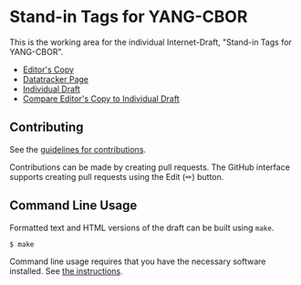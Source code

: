 # Stand-in Tags for YANG-CBOR

This is the working area for the individual Internet-Draft, "Stand-in Tags for YANG-CBOR".

* [Editor's Copy](https://cabo.github.io/yang-standin/#go.draft-bormann-cbor-yang-standin.html)
* [Datatracker Page](https://datatracker.ietf.org/doc/draft-bormann-cbor-yang-standin)
* [Individual Draft](https://datatracker.ietf.org/doc/html/draft-bormann-cbor-yang-standin)
* [Compare Editor's Copy to Individual Draft](https://cabo.github.io/yang-standin/#go.draft-bormann-cbor-yang-standin.diff)


## Contributing

See the
[guidelines for contributions](https://github.com/cabo/yang-standin/blob/main/CONTRIBUTING.md).

Contributions can be made by creating pull requests.
The GitHub interface supports creating pull requests using the Edit (✏) button.


## Command Line Usage

Formatted text and HTML versions of the draft can be built using `make`.

```sh
$ make
```

Command line usage requires that you have the necessary software installed.  See
[the instructions](https://github.com/martinthomson/i-d-template/blob/main/doc/SETUP.md).

